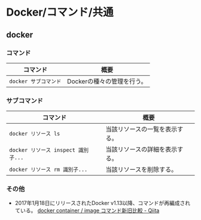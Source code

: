 # Docker/コマンド/共通

## docker

### コマンド

| コマンド              | 概要                       |
| --------------------- | -------------------------- |
| `docker サブコマンド` | Dockerの種々の管理を行う。 |

### サブコマンド

|コマンド|概要|
|---|---|
|`docker リソース ls`|当該リソースの一覧を表示する。|
|`docker リソース inspect 識別子...`|当該リソースの詳細を表示する。|
|`docker リソース rm 識別子...`|当該リソースを削除する。|

### その他

- 2017年1月18日にリリースされたDocker v1.13以降、コマンドが再編成されている。
  [docker container / image コマンド新旧比較 - Qiita](https://qiita.com/zembutsu/items/6e1ad18f0d548ce6c266)
